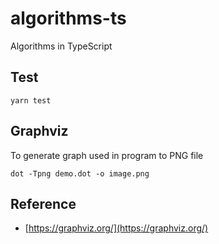 # algorithms-ts

Algorithms in TypeScript

## Test

```shell
yarn test
```

## Graphviz

To generate graph used in program to PNG file

```shell
dot -Tpng demo.dot -o image.png
```

## Reference

- [https://graphviz.org/](https://graphviz.org/)
